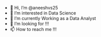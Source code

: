 - 👋 Hi, I’m @aneeshvs25
- 👀 I’m interested in Data Science
- 🌱 I’m currently Working as a Data Analyst
- 💞️ I’m looking for !!!
- 📫 How to reach me !!!

<!---
aneeshvs25/aneeshvs25 is a ✨ special ✨ repository because its `README.md` (this file) appears on your GitHub profile.
You can click the Preview link to take a look at your changes.
--->
